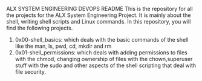 ALX SYSTEM ENGINEERING DEVOPS
README
This is the repository for all the projects for the ALX System Engineering Project. It is mainly about the shell, writing shell scripts and Linux commands. In this repository, you will find the following projects.
1) 0x00-shell_basics: which deals with the basic commands of the shell like the man, ls, pwd, cd, mkdir and rm
2) 0x01-shell_permissions: which deals with adding permissions to files with the chmod, changing ownership of files with the chown,superuser stuff with the sudo and other aspects of the shell scripting that deal with file security.

